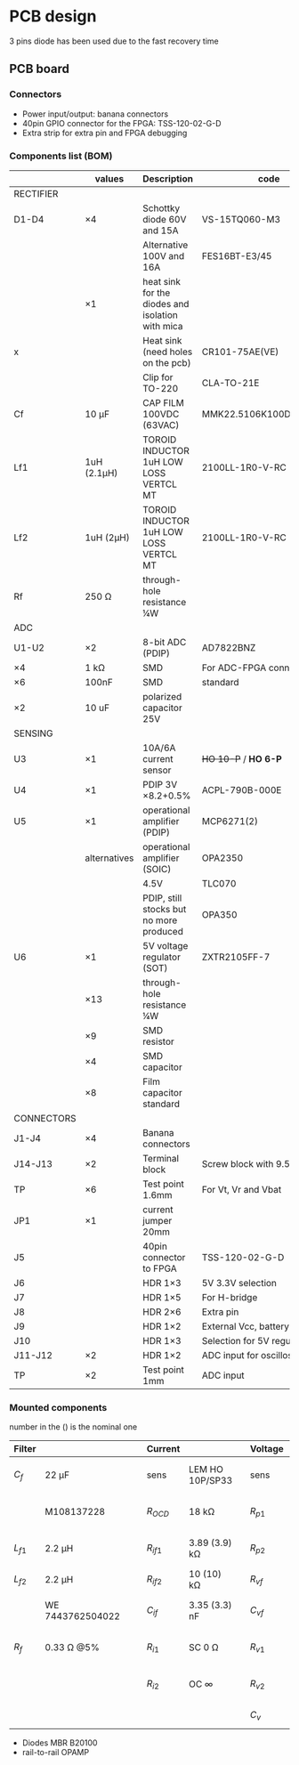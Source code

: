 # PCB design

3 pins diode has been used due to the fast recovery time






## PCB board

### Connectors

-   Power input/output: banana connectors
-   40pin GPIO connector for the FPGA: TSS-120-02-G-D
-   Extra strip for extra pin and FPGA debugging

### Components list (BOM)

|            | values       | Description                                      | code                         | manufacture         |
|------------|--------------|--------------------------------------------------|------------------------------|---------------------|
| RECTIFIER  |              |                                                  |                              |                     |
| D1-D4      | ×4           | Schottky diode 60V and 15A                       | VS-15TQ060-M3                | Vishay              |
|            |              | Alternative 100V and 16A                         | FES16BT-E3/45                | Vishay              |
|            | ×1           | heat sink for the diodes and isolation with mica |                              |                     |
| x          |              | Heat sink (need holes on the pcb)                | CR101-75AE(VE)               | Ohmite              |
|            |              | Clip for TO-220                                  | CLA-TO-21E                   |                     |
| Cf         | 10 μF        | CAP FILM 100VDC (63VAC)                          | MMK22.5106K100D19L4TRAY      | Kemet               |
| Lf1        | 1uH (2.1μH)  | TOROID INDUCTOR 1uH LOW LOSS VERTCL MT           | 2100LL-1R0-V-RC              | BOURNS              |
| Lf2        | 1uH (2μH)    | TOROID INDUCTOR 1uH LOW LOSS VERTCL MT           | 2100LL-1R0-V-RC              | BOURNS              |
| Rf         | 250 Ω        | through-hole resistance ¼W                       |                              |                     |
| ADC        |              |                                                  |                              |                     |
| U1-U2      | ×2           | 8-bit ADC (PDIP)                                 | AD7822BNZ                    | ANALOG DEVICES      |
| ×4         | 1 kΩ         | SMD                                              | For ADC-FPGA connection      |                     |
| ×6         | 100nF        | SMD                                              | standard                     |                     |
| ×2         | 10 uF        | polarized capacitor 25V                          |                              |                     |
| SENSING    |              |                                                  |                              |                     |
| U3         | ×1           | 10A/6A current sensor                            | ~~HO 10-P~~ / **HO 6-P**     | LEM                 |
| U4         | ×1           | PDIP 3V ×8.2+0.5%                                | ACPL-790B-000E               | Broadcom Limited    |
| U5         | ×1           | operational amplifier (PDIP)                     | MCP6271(2)                   | Microchip           |
|            | alternatives | operational amplifier (SOIC)                     | OPA2350                      | TI                  |
|            |              | 4.5V                                             | TLC070                       | TI                  |
|            |              | PDIP, still stocks but no more produced          | OPA350                       | TI                  |
| U6         | ×1           | 5V voltage regulator (SOT)                       | ZXTR2105FF-7                 | DIODES incorporated |
|            | ×13          | through-hole resistance ¼W                       |                              |                     |
|            | ×9           | SMD resistor                                     |                              |                     |
|            | ×4           | SMD capacitor                                    |                              |                     |
|            | ×8           | Film capacitor standard                          |                              |                     |
| CONNECTORS |              |                                                  |                              |                     |
| J1-J4      | ×4           | Banana connectors                                |                              |                     |
| J14-J13    | ×2           | Terminal block                                   | Screw block with 9.53mm step |                     |
| TP         | ×6           | Test point 1.6mm                                 | For Vt, Vr and Vbat          |                     |
| JP1        | ×1           | current jumper 20mm                              |                              |                     |
| J5         |              | 40pin connector to FPGA                          | TSS-120-02-G-D               | SAMTEC              |
| J6         |              | HDR 1×3                                          | 5V 3.3V selection            |                     |
| J7         |              | HDR 1×5                                          | For H-bridge                 |                     |
| J8         |              | HDR 2×6                                          | Extra pin                    |                     |
| J9         |              | HDR 1×2                                          | External Vcc, battery side   |                     |
| J10        |              | HDR 1×3                                          | Selection for 5V regulator   |                     |
| J11-J12    | ×2           | HDR 1×2                                          | ADC input for oscilloscope   |                     |
| TP         | ×2           | Test point 1mm                                   | ADC input                    |                     |



### Mounted components

number in the () is the nominal one


|Filter   |                 | | |Current   |                | |Voltage  |                |
|---------|-----------------|-|-|----------|----------------|-|---------|----------------|
|$C_f$    |22 μF            | | |sens      |LEM HO 10P/SP33 | |sens     |ACPL-790B-000E  | 
|         |M108137228       | | |$R_{OCD}$ |18 kΩ           | |$R_{p1}$ |47.3 (47) kΩ    |
|$L_{f1}$ |2.2 μH           | | |$R_{if1}$ |3.89 (3.9) kΩ   | |$R_{p2}$ |121 (120) Ω     |
|$L_{f2}$ |2.2 μH           | | |$R_{if2}$ |10 (10) kΩ      | |$R_{vf}$ |? (3.3) kΩ      | 
|         |WE 7443762504022 | | |$C_{if}$  |3.35 (3.3) nF   | |$C_{vf}$ |? (10) nF [film]|
|$R_f$    |0.33 Ω @5%       | | |$R_{i1}$  |SC 0 Ω          | |$R_{v1}$ |10 (10) kΩ      |
|         |                 | | |$R_{i2}$  |OC $\infty$     | |$R_{v2}$ |12.15 (12) kΩ   |
|         |                 | | |          |                | |$C_v$    |1.03 (1) nF     |


- Diodes MBR B20100
- rail-to-rail OPAMP 


